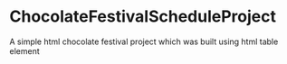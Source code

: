 # ChocolateFestivalScheduleProject
A simple html chocolate festival project  which was built using html table element


